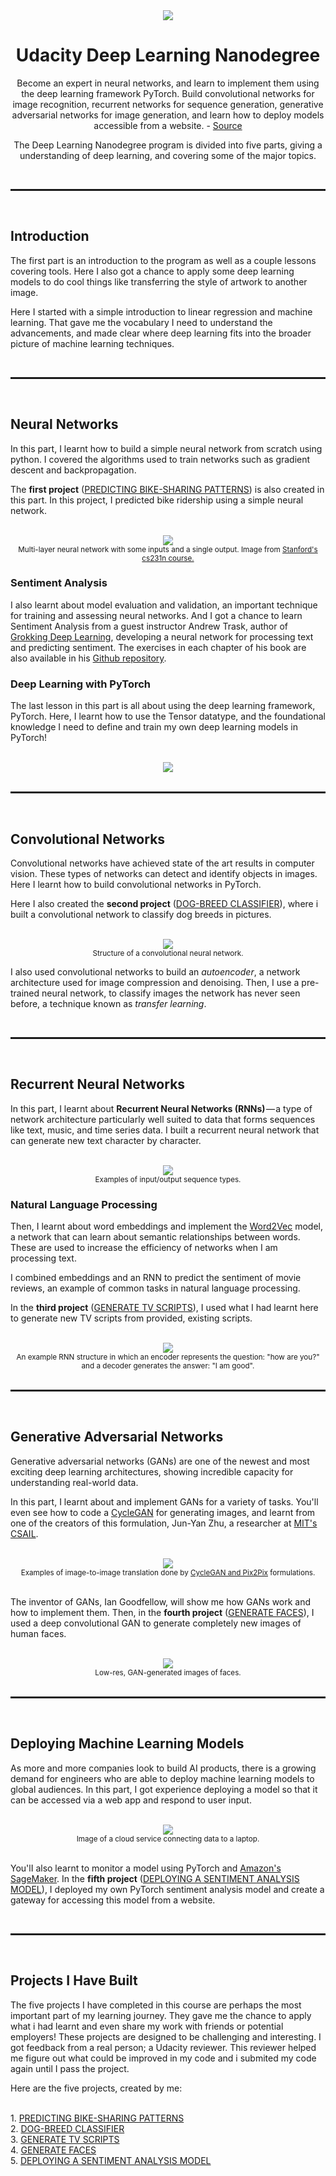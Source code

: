 <div align="center">
    <a href="https://graduation.udacity.com/confirm/YCJ4DDMJ"><img src="./images/Udacity.png"></a>
    <h1>Udacity Deep Learning Nanodegree</h1>
    <p>Become an expert in neural networks, and learn to implement them using the deep learning framework PyTorch. Build convolutional networks for image recognition, recurrent networks for sequence generation, generative adversarial networks for image generation, and learn how to deploy models accessible from a website. - <a href="https://www.udacity.com/course/deep-learning-nanodegree--nd101">Source</a></p>
    <p>The Deep Learning Nanodegree program is divided into five parts, giving a understanding of deep learning, and covering some of the major topics.
</p>
</div>
<br>    
<hr style="height:3px">
<br>

<!--Part First-->
<h2>Introduction</h2>

<p>The first part is an introduction to the program as well as a couple lessons covering
tools. Here I also got a chance to apply some deep learning models to do
cool things like transferring the style of artwork to another image.</p>

<p>Here I started with a simple introduction to linear regression and machine learning. That
gave me the vocabulary I need to understand the advancements, and made
clear where deep learning fits into the broader picture of machine learning techniques.</p>
<br>
<hr style="height:3px">
<br>
<!--Part Second-->

<h2>Neural Networks</h2>
<p>In this part, I learnt how to build a simple neural network from scratch using
python. I covered the algorithms used to train networks such as gradient descent and
backpropagation.</p>

<p>The <b>first project</b> (<a href="https://github.com/ravingalaxy/ML-Deep-Learning/tree/master/Projects/Project_1-Predicting_Bike_Sharing_Patterns">PREDICTING BIKE-SHARING PATTERNS</a>) is also created in this part. In this project, I predicted bike ridership
using a simple neural network.</p>
<br>
<div align="center"><img src="./images/neural.PNG">
<br>
<small>Multi-layer neural network with some inputs and a single output. Image from <a href="https://cs231n.github.io/convolutional-networks/">Stanford's cs231n course.</a>
</small>
</div>

<h3>Sentiment Analysis</h3>

<p>I also learnt about model evaluation and validation, an important technique for
training and assessing neural networks. And I got a chance to learn Sentiment Analysis from a guest instructor Andrew Trask,
author of <a href="https://www.manning.com/books/grokking-deep-learning">Grokking Deep Learning</a>, developing a neural network for processing text and predicting sentiment. The exercises in each chapter of his book are also available in
his <a href="https://github.com/iamtrask/Grokking-Deep-Learning">Github repository</a>.</p>

<h3>Deep Learning with PyTorch</h3>
<p>The last lesson in this part is all about using the deep learning framework, PyTorch. Here,
I learnt how to use the Tensor datatype, and the foundational knowledge I
need to define and train my own deep learning models in PyTorch!</p>
<br>
<div align="center"><img src="./images/pytorch.PNG">
<br>
</div>
<br>
<hr style="height:3px">
<br>    
    
<!--Part Third-->

<h2>Convolutional Networks</h2> 
    
<p>Convolutional networks have achieved state of the art results in computer vision. These
types of networks can detect and identify objects in images. Here I learnt how to build
convolutional networks in PyTorch.</p>
<p>Here I also created the <b>second project</b> (<a href="https://github.com/ravingalaxy/ML-Deep-Learning/tree/master/Projects/Project_2-Dog_Breed_Classifier">DOG-BREED CLASSIFIER</a>), where i built a convolutional network to classify dog breeds in pictures.</p>
<br>

<div align="center"><img src="./images/cnn.PNG">
<br>
<small>Structure of a convolutional neural network.</small>
</div>

<p>I also used convolutional networks to build an <i>autoencoder</i>, a network architecture
used for image compression and denoising. Then, I use a pre-trained neural
network, to classify images the network has never seen before, a technique known
as <i>transfer learning</i>.</p>
<br>
<hr style="height:3px">
<br>    
    
<!--Part Forth-->

<h2>Recurrent Neural Networks</h2> 

<p>In this part, I learnt about <b>Recurrent Neural Networks (RNNs)</b> — a type of network
architecture particularly well suited to data that forms sequences like text, music, and
time series data. I built a recurrent neural network that can generate new text
character by character.</p>
<br>

<div align="center"><img src="./images/rnn.PNG">
<br>
<small>Examples of input/output sequence types.</small>
</div>

<h3>Natural Language Processing</h3>

<p>Then, I learnt about word embeddings and implement the <a href="https://en.wikipedia.org/wiki/Word2vec">Word2Vec</a> model, a network that can learn about semantic relationships between words. These are used to increase the efficiency of networks when I am processing text.</p>
<p>I combined embeddings and an RNN to predict the sentiment of movie reviews, an
example of common tasks in natural language processing.</p>
<p>In the <b>third project</b> (<a href="#">GENERATE TV SCRIPTS</a>), I used what I had learnt here to generate new TV scripts
from provided, existing scripts.</p>
<br>

<div align="center"><img src="./images/nlp.PNG">
<br>
<small>An example RNN structure in which an encoder represents the question: "how are you?" and a
decoder generates the answer: "I am good".</small>
</div>
<br>
<hr style="height:3px">
<br>

<!--Part Fifth-->

<h2>Generative Adversarial Networks</h2>

<p>Generative adversarial networks (GANs) are one of the newest and most exciting deep learning architectures, showing incredible capacity for understanding real-world data.</p>

<p>In this part, I learnt about and implement GANs for a variety of tasks. You'll even see how to code a <a href="https://github.com/junyanz/CycleGAN">CycleGAN</a> for generating images, and learnt from one of the creators of this formulation, Jun-Yan Zhu, a researcher at <a href="https://www.csail.mit.edu/">MIT's CSAIL</a>.</p>
<br>

<div align="center"><img src="./images/i2i.PNG">
<br>
<small>Examples of image-to-image translation done by <a href="https://github.com/junyanz/pytorch-CycleGAN-and-pix2pix">CycleGAN and Pix2Pix</a> formulations.</small>
</div>
<br>

<p>
The inventor of GANs, Ian Goodfellow, will show me how GANs work and how to
implement them. Then, in the <b>fourth project</b> (<a href="#">GENERATE FACES</a>), I used a deep convolutional GAN to
generate completely new images of human faces.
</p>
<br>

<div align="center"><img src="./images/fcg.PNG">
<br>
<small>Low-res, GAN-generated images of faces.</small>
</div>
<br>
<hr style="height:3px">
<br>

<!-- Part Six -->
<h2>Deploying Machine Learning Models</h2>

<p>As more and more companies look to build AI products, there is a growing demand for
engineers who are able to deploy machine learning models to global audiences. In this
part, I got experience deploying a model so that it can be accessed via a web app
and respond to user input.</p>
<br>

<div align="center"><img src="./images/cs.PNG">
<br>
<small>Image of a cloud service connecting data to a laptop.</small>
</div>
<br>

<p>You'lI also learnt to monitor a model using PyTorch and <a href="https://aws.amazon.com/sagemaker/">Amazon's SageMaker</a>. In the <b>fifth project</b> (<a href="#">DEPLOYING A SENTIMENT ANALYSIS MODEL</a>), I deployed my own PyTorch sentiment analysis model and create a gateway for accessing this model from a website.</p>
<br>
<hr style="height:3px">
<br>

<!--Projects list-->

<h2>Projects I Have Built</h2>

<p>The five projects I have completed in this course are perhaps the most important part of my learning journey. They gave me the chance to apply what i had learnt and even share my work with friends or potential employers! These projects are designed to be challenging and interesting. I got feedback from a real person; a Udacity reviewer. This reviewer helped me figure out what could be improved in my code and i submited my code again until I pass the project.
</p>
<p>Here are the five projects, created by me:</p>
<br>
1. <a href="https://github.com/ravingalaxy/ML-Deep-Learning/tree/master/Projects/Project_1-Predicting_Bike_Sharing_Patterns">PREDICTING BIKE-SHARING PATTERNS</a>
<br>
2. <a href="https://github.com/ravingalaxy/ML-Deep-Learning/tree/master/Projects/Project_2-Dog_Breed_Classifier">DOG-BREED CLASSIFIER</a>
<br>
3. <a href="#">GENERATE TV SCRIPTS</a>
<br>
4. <a href="#">GENERATE FACES</a>
<br>
5. <a href="#">DEPLOYING A SENTIMENT ANALYSIS MODEL</a>
<br>
